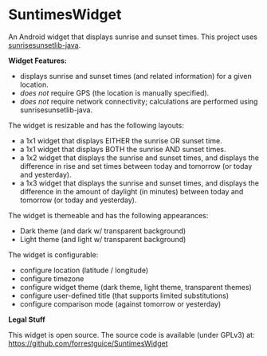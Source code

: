 # SuntimesWidget
An Android widget that displays sunrise and sunset times.
This project uses [sunrisesunsetlib-java](http://mikereedell.github.io/sunrisesunsetlib-java/).

**Widget Features:**
* displays sunrise and sunset times (and related information) for a given location.
* *does not* require GPS (the location is manually specified). 
* *does not* require network connectivity; calculations are performed using sunrisesunsetlib-java.

The widget is resizable and has the following layouts:
* a 1x1 widget that displays EITHER the sunrise OR sunset time.
* a 1x1 widget that displays BOTH the sunrise AND sunset times.
* a 1x2 widget that displays the sunrise and sunset times, and displays the difference in rise and set times between today and tomorrow (or today and yesterday).
* a 1x3 widget that displays the sunrise and sunset times, and displays the difference in the amount of daylight (in minutes) between today and tomorrow (or today and yesterday).

The widget is themeable and has the following appearances:
* Dark theme (and dark w/ transparent background)
* Light theme (and light w/ transparent background)

The widget is configurable:
* configure location (latitude / longitude)
* configure timezone
* configure widget theme (dark theme, light theme, transparent themes)
* configure user-defined title (that supports limited substitutions)
* configure comparison mode (against tomorrow or yesterday)

**Legal Stuff**

This widget is open source. The source code is available (under GPLv3) at: https://github.com/forrestguice/SuntimesWidget
